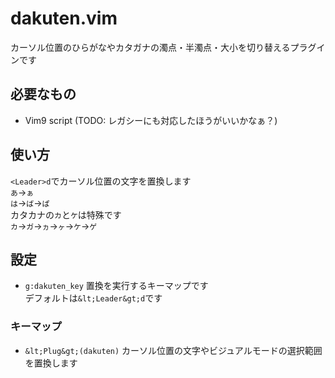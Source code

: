 # dakuten.vim
カーソル位置のひらがなやカタガナの濁点・半濁点・大小を切り替えるプラグインです  

## 必要なもの
- Vim9 script (TODO: レガシーにも対応したほうがいいかなぁ？)

## 使い方
`<Leader>d`でカーソル位置の文字を置換します  
`あ`→`ぁ`  
`は`→`ば`→`ぱ`  
カタカナの`カ`と`ケ`は特殊です  
`カ`→`ガ`→`ヵ`→`ヶ`→`ケ`→`ゲ`

## 設定
- `g:dakuten_key`
  置換を実行するキーマップです  
  デフォルトは`&lt;Leader&gt;d`です

### キーマップ
- `&lt;Plug&gt;(dakuten)`
  カーソル位置の文字やビジュアルモードの選択範囲を置換します

